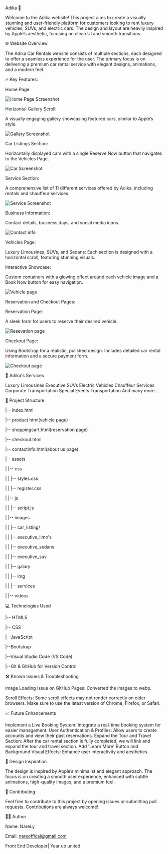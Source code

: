 Adika 🚗

Welcome to the Adika website! This project aims to create a visually stunning and user-friendly platform for customers looking to rent luxury vehicles, SUVs, and electric cars. The design and layout are heavily inspired by Apple’s aesthetic, focusing on clean UI and smooth transitions.

🌐 Website Overview

The Adika Car Rentals website consists of multiple sections, each designed to offer a seamless experience for the user. The primary focus is on delivering a premium car rental service with elegant designs, animations, and a modern feel.

🔥 Key Features:

Home Page:

![Home Page Screenshot](img/homepage.png)

Horizontal Gallery Scroll: 

A visually engaging gallery showcasing featured cars, similar to Apple’s style.

![Gallary Screenshot](img/gallary.png)

Car Listings Section: 

Horizontally displayed cars with a single Reserve Now button that navigates to the Vehicles Page.

![Car Screenshot](img/carlist.png)

Service Section:

 A comprehensive list of 11 different services offered by Adika, including rentals and chauffeur services.

 ![Service Screenshot](img/services.png)


Business Information: 

Contact details, business days, and social media icons.

![Contact info](img/contactinfo.png)

Vehicles Page:

Luxury Limousines, SUVs, and Sedans: Each section is designed with a horizontal scroll, featuring stunning visuals.

Interactive Showcase:

 Custom containers with a glowing effect around each vehicle image and a Book Now button for easy navigation.

![Vehicle page](img/vehiclepage.png)

Reservation and Checkout Pages:

Reservation Page: 

A sleek form for users to reserve their desired vehicle.

![Resevation page](img/reserve.png)

Checkout Page: 

Using Bootstrap for a realistic, polished design. Includes detailed car rental information and a secure payment form.

![Checkout page](img/checkout.png)

💼 Adika's Services

Luxury Limousines
Executive SUVs
Electric Vehicles
Chauffeur Services
Corporate Transportation
Special Events Transportation
And many more...

📁 Project Structure

|-- index.html

|-- product.html(vehicle page)

|-- shoppingcart.html(reservation page)

|-- checkout.html

|-- contactinfo.html(about us page)

|-- assets

|   |-- css

|   |   |-- styles.css

|   |   |-- register.css

|   |-- js

|   |   |-- script.js

|   |-- images

|   |   |-- car_listing/

|   |   |-- executive_limo's

|   |   |-- executive_sedans

|   |   |-- executive_suv

|   |   |-- galary

|   |   |-- img

|   |   |-- services

|   |-- videos



💻 Technologies Used

|-- HTML5

|-- CSS      

|--JavaScript

|--Bootstrap

|--Visual Studio Code (VS Code)

|--Git & GitHub for Version Control


🛠 Known Issues & Troubleshooting

Image Loading Issue on GitHub Pages: Converted the images to webp.

Scroll Effects: Some scroll effects may not render correctly on older browsers. Make sure to use the latest version of Chrome, Firefox, or Safari.

📈 Future Enhancements

Implement a Live Booking System: Integrate a real-time booking system for easier management.
User Authentication & Profiles: Allow users to create accounts and view their past reservations.
Expand the Tour and Travel Section: After the car rental section is fully completed, we will link and expand the tour and travel section.
Add 'Learn More' Button and Background Visual Effects: Enhance user interactivity and aesthetics.

🎨 Design Inspiration

The design is inspired by Apple’s minimalist and elegant approach. The focus is on creating a smooth user experience, enhanced with subtle animations, high-quality images, and a premium feel.


🤝 Contributing

Feel free to contribute to this project by opening issues or submitting pull requests. Contributions are always welcome!

👨‍💻 Author

Name: Narel.y

Email: nareoffical@gmail.com

Front End Developer| Year up united
